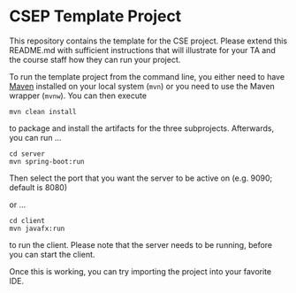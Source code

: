 # CSEP Template Project

This repository contains the template for the CSE project. Please extend this README.md with sufficient instructions that will illustrate for your TA and the course staff how they can run your project.

To run the template project from the command line, you either need to have [Maven](https://maven.apache.org/install.html) installed on your local system (`mvn`) or you need to use the Maven wrapper (`mvnw`). You can then execute

	mvn clean install

to package and install the artifacts for the three subprojects. Afterwards, you can run ...

	cd server
	mvn spring-boot:run

Then select the port that you want the server to be active on (e.g. 9090; default is 8080)

or ...

	cd client
	mvn javafx:run

to run the client. Please note that the server needs to be running, before you can start the client.

Once this is working, you can try importing the project into your favorite IDE.
